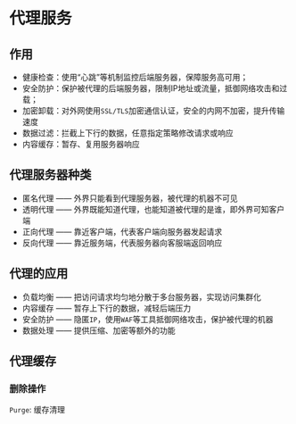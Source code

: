 # 代理服务

## 作用
- 健康检查：使用“心跳”等机制监控后端服务器，保障服务高可用；
- 安全防护：保护被代理的后端服务器，限制IP地址或流量，抵御网络攻击和过载；
- 加密卸载：对外网使用`SSL/TLS`加密通信认证，安全的内网不加密，提升传输速度
- 数据过滤：拦截上下行的数据，任意指定策略修改请求或响应
- 内容缓存：暂存、复用服务器响应

## 代理服务器种类
- 匿名代理 —— 外界只能看到代理服务器，被代理的机器不可见
- 透明代理 —— 外界既能知道代理，也能知道被代理的是谁，即外界可知客户端
- 正向代理 —— 靠近客户端，代表客户端向服务器发起请求
- 反向代理 —— 靠近服务端，代表服务器向客服端返回响应

## 代理的应用
- 负载均衡 —— 把访问请求均匀地分散于多台服务器，实现访问集群化
- 内容缓存 —— 暂存上下行的数据，减轻后端压力
- 安全防护 —— 隐匿`IP`，使用`WAF`等工具抵御网络攻击，保护被代理的机器
- 数据处理 —— 提供压缩、加密等额外的功能

## 代理缓存

### 删除操作
`Purge`: 缓存清理

